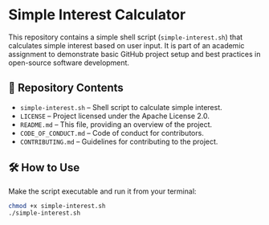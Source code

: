 # Simple Interest Calculator

This repository contains a simple shell script (`simple-interest.sh`) that calculates simple interest based on user input. It is part of an academic assignment to demonstrate basic GitHub project setup and best practices in open-source software development.

## 📁 Repository Contents

- `simple-interest.sh` – Shell script to calculate simple interest.
- `LICENSE` – Project licensed under the Apache License 2.0.
- `README.md` – This file, providing an overview of the project.
- `CODE_OF_CONDUCT.md` – Code of conduct for contributors.
- `CONTRIBUTING.md` – Guidelines for contributing to the project.

## 🛠️ How to Use

Make the script executable and run it from your terminal:

```bash
chmod +x simple-interest.sh
./simple-interest.sh
